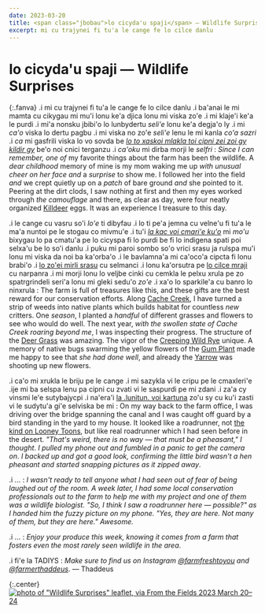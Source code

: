 ```yaml
---
date: 2023-03-20
title: <span class="jbobau">lo cicyda'u spaji</span> — Wildlife Surprises
excerpt: mi cu trajynei fi tu'a le cange fe lo cilce danlu
---
```


# <span class="jbobau">lo cicyda'u spaji</span> — Wildlife Surprises

{:.fanva}
.i mi cu trajynei fi tu'a le cange fe lo cilce danlu .i ba'anai le mi mamta cu cikygau mi mu'i lonu ke'a djica lonu mi viska zo'e .i mi klaje'i ke'a le purdi .i mi'a nonsku jbibi'o lo lunbydertu _seli'e_ lonu ke'a degja'o ly .i mi _ca'o_ viska lo dertu pagbu .i mi viska no zo'e _seli'e_ lenu le mi kanla _co'a sazri_ .i _ca_ mi gasfrili viska lo vo sovda be _[lo to xaskoi mlakla toi cipni zei zoi gy kildir gy][Killdeer]_ be'o noi cnici terganzu .i _ca'oku_ mi dirba morji le _selfri_
: _Since I can remember,_ _one of_ my favorite things about the farm has been the wildlife. A _dear childhood_ memory of mine is my mom waking me up _with unusual cheer on her face and_ a _surprise_ to show me. I followed her into the field _and_ we crept quietly up on a _patch_ of bare ground _and_ she pointed to it. Peering at the dirt clods, I saw nothing at first and then my eyes worked through _the camouflage_ and there, as clear as day, were four neatly organized [Killdeer] eggs. It was an experience I treasure to this day.

.i le cange cu vasru so'i _lo'e_ ti dibyfau .i lo ti pe'a jemna cu velne'u fi tu'a le ma'a nuntoi pe le stogau co mivmu'e .i tu'i _[la kac voi cmari'e ku'o][Cache Creek]_ mi _mo'u_ bixygau lo pa cmatu'a pe lo cicyspa fi lo purdi be fi lo indigena spati poi selxa'u be lo so'i danlu .i puku mi paroi sombo so'o vrici srasu ja rulspa mu'i lonu mi viska da noi ba ka'orba'o .i le bavlamna'a mi ca'oco'a cipcta fi lonu brabi'o .i [lo zo'ei mirli srasu][Deer Grass] cu selmanci .i lonu ka'orsutra pe [lo cilce mraji][Creeping Wild Rye] cu narpanra .i mi morji lonu lo veljbe cinki cu cemkla le pelxu xrula pe zo spatrgrindeli seri'a lonu mi gleki sedu'o _zo'e_ .i xa'o lo sparkile'a cu banro lo ninxrula
: The farm is full of treasures like this, and these gifts are the best reward for our conservation efforts. Along [Cache Creek], I have turned a strip of weeds into native plants which builds habitat for countless _new_ critters. One _season_, I planted a _handful_ of different grasses and flowers to see who would do well. The next year, _with the swollen state of Cache Creek roaring beyond me_, I was inspecting their progress. The structure of the [Deer Grass] was amazing. The vigor of the [Creeping Wild Rye] unique. A memory of native bugs swarming the yellow flowers of the [Gum Plant] made me happy to see that _she had done well_, and already the [Yarrow] was shooting up new flowers.

.i ca'o mi xrukla le briju pe le cange .i mi sazykla vi le cripu pe le cmaxleri'e .ije mi ba selspa lenu pa cipni cu zvati vi le saspurdi pe mi zdani .i za'a cy vinsmi le'e sutybajycpi .i na'era'i [la .lunitun. voi kartuna][roadrunner-cartoon] zo'u sy cu ku'i zasti vi le sudytu'a gi'e selviska be mi
: On my way back to the farm office, I was driving over the bridge spanning the canal and I was caught off guard by a bird standing in the yard to my house. It looked like a roadrunner, not [the kind on Looney Toons][roadrunner-cartoon], but like real roadrunner which I had seen before in the desert. _"That's weird, there is no way — that must be a pheasant," I thought_. _I pulled my phone out and fumbled in a panic to get the camera on_. _I backed up and got a good look, confirming the little bird wasn't a hen pheasant and started snapping pictures as it zipped away_.

.i ...
: _I wasn't ready to tell anyone what I had seen out of fear of being laughed out of the room. A week later, I had some local conservation professionals out to the farm to help me with my project and one of them was a wildlife biologist. "So, I think I saw a roadrunner here — possible?" as I handed him the fuzzy picture on my phone. "Yes, they are here. Not many of them, but they are here." Awesome._

.i ...
: _Enjoy your produce this week, knowing it comes from a farm that fosters even the most rarely seen wildlife in the area_.

.i fi'e la TADIYS
: _Make sure to find us on Instagram [@farmfreshtoyou] and [@farmerthaddeus]_. — Thaddeus

{:.center}
[![photo of "Wildlife Surprises" leaflet, via _From the Fields_ 2023 March 20–24](https://i.imgur.com/KUIv5j6l.jpg)](https://i.imgur.com/KUIv5j6.jpg)

[@farmerthaddeus]: https://instagram.com/farmerthaddeus
[@farmfreshtoyou]: https://instagram.com/farmfreshtoyou
[Cache Creek]: https://en.wikipedia.org/wiki/Cache_Creek_(Sacramento_River_tributary)
[Creeping Wild Rye]: https://en.wikipedia.org/wiki/Leymus_triticoides
[Deer Grass]: https://en.wikipedia.org/wiki/Muhlenbergia_rigens
[Gum Plant]: https://en.wikipedia.org/wiki/Grindelia_stricta
[Killdeer]: https://en.wikipedia.org/wiki/Killdeer
[Yarrow]: https://en.wikipedia.org/wiki/Achillea_millefolium
[roadrunner-cartoon]: https://en.wikipedia.org/wiki/Wile_E._Coyote_and_the_Road_Runner
